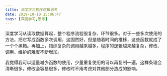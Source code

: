 ```yaml
---
title: 深度学习程序逻辑思考
date: 2019-10-10 15:06:47
tags: [深度学习,思考]
---
```

深度学习从读取数据算起，整个程序流程很复杂、环节很多。对于一些多次使用的方法，把它写成函数多次调用，这固然好，但是随着时间的推移，这些函数就成了一个个黑箱。再加上，错综复杂的调用越来越多，程序的逻辑越来越复杂，修改、调用、维护的难度不断增加。

我觉得我可以适量减少函数的使用，少量重复使用的可以再复制一遍，这样条理会清晰很多，修改会容易很多，修改时不用考虑对其他部分造成的影响。

